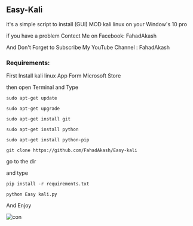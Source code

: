 ## Easy-Kali

it's a simple script to install (GUI) MOD kali linux on your Window's 10 pro

if you have a problem Contect Me on Facebook: FahadAkash

And Don't Forget to Subscribe My YouTube Channel : FahadAkash

### Requirements:

First Install kali linux App Form Microsoft Store

then open Terminal and Type

``sudo apt-get update``

``sudo apt-get upgrade`` 

``sudo apt-get install git``

``sudo apt-get install python``

``sudo apt-get install python-pip``

``git clone https://github.com/FahadAkash/Easy-kali ``

go to the dir

and type 

``pip install -r requirements.txt``

``python Easy kali.py ``

And Enjoy 

![con](https://en.bloggif.com/tmp/59438dc696b6d8c766bf9000c4e0b82d/text.gif?1526313656)




